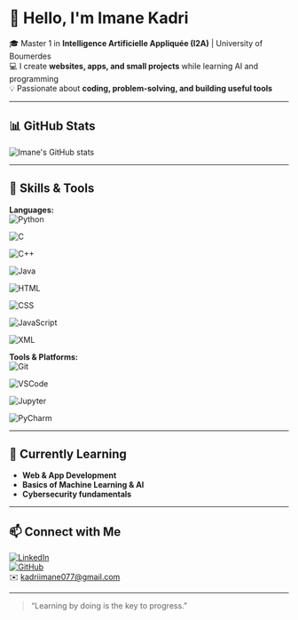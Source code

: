 # 👋 Hello, I'm Imane Kadri

🎓 Master 1 in **Intelligence Artificielle Appliquée (I2A)** | University of Boumerdes  
💻 I create **websites, apps, and small projects** while learning AI and programming  
💡 Passionate about **coding, problem-solving, and building useful tools**  

---

## 📊 GitHub Stats
![Imane's GitHub stats](https://github-readme-stats.vercel.app/api?username=imanekadri&show_icons=true&theme=radical)

---

## 🔧 Skills & Tools

**Languages:**  
![Python](https://img.shields.io/badge/Python-3776AB?style=flat&logo=python&logoColor=white) 

![C](https://img.shields.io/badge/C-00599C?style=flat&logo=c&logoColor=white) 

![C++](https://img.shields.io/badge/C++-00599C?style=flat&logo=c%2B%2B&logoColor=white) 

![Java](https://img.shields.io/badge/Java-007396?style=flat&logo=java&logoColor=white) 

![HTML](https://img.shields.io/badge/HTML-E34F26?style=flat&logo=html5&logoColor=white) 

![CSS](https://img.shields.io/badge/CSS-1572B6?style=flat&logo=css3&logoColor=white) 

![JavaScript](https://img.shields.io/badge/JS-F7DF1E?style=flat&logo=javascript&logoColor=black) 

![XML](https://img.shields.io/badge/XML-FF6600?style=flat&logo=xml&logoColor=white)

**Tools & Platforms:**  
![Git](https://img.shields.io/badge/Git-F05032?style=flat&logo=git&logoColor=white) 

![VSCode](https://img.shields.io/badge/VSCode-007ACC?style=flat&logo=visual-studio-code&logoColor=white) 

![Jupyter](https://img.shields.io/badge/Jupyter-F37626?style=flat&logo=jupyter&logoColor=white) 

![PyCharm](https://img.shields.io/badge/PyCharm-000000?style=flat&logo=pycharm&logoColor=white)


---

## 🌱 Currently Learning
- **Web & App Development**  
- **Basics of Machine Learning & AI**  
- **Cybersecurity fundamentals**  

---

## 📫 Connect with Me
[![LinkedIn](https://img.shields.io/badge/LinkedIn-0A66C2?style=flat&logo=linkedin&logoColor=white)](https://www.linkedin.com/in/imane-kadri-737a10335/)  
[![GitHub](https://img.shields.io/badge/GitHub-181717?style=flat&logo=github&logoColor=white)](https://github.com/imanekadri)  
✉️ kadriimane077@gmail.com  


---

> “Learning by doing is the key to progress.”
